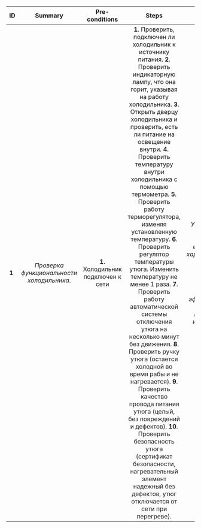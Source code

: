 ID | Summary | Pre-conditions | Steps | Expected results
:--|:-------:|:--------------:|:-----:|-----------------:
**1** | *Проверка функциональности холодильника*. | **1**. Холодильник подключен к сети  | **1**. Проверить, подключен ли холодильник к источнику питания. **2**. Проверить индикаторную лампу, что она горит, указывая на работу холодильника. **3**. Открыть дверцу холодильника и проверить, есть ли питание на освещение внутри.  **4**. Проверить температуру внутри холодильника с помощью термометра. **5**. Проверить работу терморегулятора, изменяя установленную температуру. **6**. Проверить регулятор температуры утюга. Изменить температуру не менее 1 раза. **7**. Проверить работу автоматической системы отключения утюга на несколько минут без движения.  **8**. Проверить ручку утюга (остается холодной во время рабы и не нагревается). **9**. Проверить качество провода питания утюга (целый, без повреждений и дефектов). **10**. Проверить безопасность утюга (сертификат безопасности, нагревательный элемент надежный без дефектов, утюг отключается от сети при перегреве).   | *Утюг проходит все тесты успешно, все его функции и характеристики работают правильно и без проблем, работает безопасно и эффективно, не имеет повреждений или дефектов*. 
